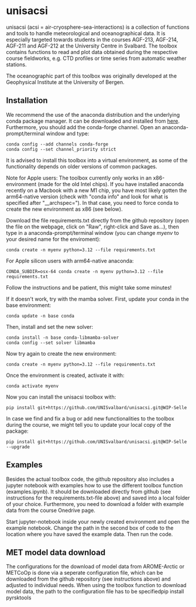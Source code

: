# unisacsi

unisacsi (acsi = air-cryosphere-sea-interactions) is a collection of functions and tools to handle meteorological and oceanographical data. It is especially targeted towards students in the courses AGF-213, AGF-214, AGF-211 and AGF-212 at the University Centre in Svalbard. The toolbox contains functions to read and plot data obtained during the respective course fieldworks, e.g. CTD profiles or time series from automatic weather stations.

The oceanographic part of this toolbox was originally developed at the Geophysical Institute at the University of Bergen.

## Installation

We recommend the use of the anaconda distribution and the underlying conda package manager. It can be downloaded and installed from [here](https://www.anaconda.com/products/distribution). Furthermore, you should add the conda-forge channel. Open an anaconda-prompt/terminal window and type:

```
conda config --add channels conda-forge
conda config --set channel_priority strict
```

It is advised to install this toolbox into a virtual environment, as some of the functionality depends on older versions of common packages.

Note for Apple users: The toolbox currently only works in an x86-environment (made for the old Intel chips). If you have installed anaconda recently on a Macbook with a new M1 chip, you have most likely gotten the arm64-native version (check with "conda info" and look for what is specified after "__archspec="). In that case, you need to force conda to create the new environment as x86 (see below).

Download the file requirements.txt directly from the github repository (open the file on the webpage, click on "Raw", right-click and Save as...), then type in a anaconda-prompt/terminal window (you can change *myenv* to your desired name for the enviroment):

```
conda create -n myenv python=3.12 --file requirements.txt
```

For Apple silicon users with arm64-native anaconda:

```
CONDA_SUBDIR=osx-64 conda create -n myenv python=3.12 --file requirements.txt
```

Follow the instructions and be patient, this might take some minutes!

If it doesn't work, try with the mamba solver. First, update your conda in the base environment:

```
conda update -n base conda
```

Then, install and set the new solver:

```
conda install -n base conda-libmamba-solver
conda config --set solver libmamba
```

Now try again to create the new environment:

```
conda create -n myenv python=3.12 --file requirements.txt
```

Once the environment is created, activate it with:

```
conda activate myenv
```

Now you can install the unisacsi toolbox with:

```
pip install git+https://github.com/UNISvalbard/unisacsi.git@WIP-Selle
```

In case we find and fix a bug or add new functionalities to the toolbox during the course, we might tell you to update your local copy of the package:

```
pip install git+https://github.com/UNISvalbard/unisacsi.git@WIP-Selle --upgrade
```

## Examples

Besides the actual toolbox code, the github repository also includes a jupyter notebook with examples how to use the different toolbox function (examples.ipynb). It should be downloaded directly from github (see instructions for the requirements.txt-file above) and saved into a local folder of your choice. Furthermore, you need to download a folder with example data from the course Onedrive page.

Start jupyter-notebook inside your newly created environment and open the example notebook. Change the path in the second box of code to the location where you have saved the example data. Then run the code.

## MET model data download

The configurations for the download of model data from AROME-Arctic or METCoOp is done via a seperate configuration file, which can be downloaded from the github repository (see instructions above) and adjusted to individual needs. When using the toolbox function to download model data, the path to the configuration file has to be specifiedpip install pyrsktools
